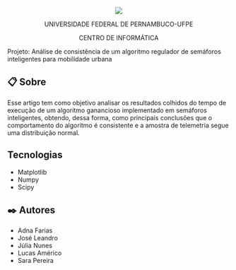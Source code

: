 <p align="center">
  <img align="center" src='https://user-images.githubusercontent.com/54161035/200095500-d5fec4ba-c97e-4f19-9e39-6764418a736b.png' />
</p>
<p align="center">UNIVERSIDADE FEDERAL DE PERNAMBUCO-UFPE</p>
<p align="center">CENTRO DE INFORMÁTICA</p>

Projeto: Análise de consistência de um algoritmo regulador de semáforos inteligentes para mobilidade urbana

## 📋 Sobre

Esse artigo tem como objetivo analisar os resultados colhidos do tempo de execução de um algoritmo ganancioso implementado em semáforos inteligentes, obtendo, dessa forma, como principais conclusões que o comportamento do algoritmo é consistente e a amostra de telemetria segue uma distribuição normal.

## Tecnologias
- Matplotlib
- Numpy
- Scipy
  
## ✒️ Autores
- Adna Farias
- José Leandro
- Júlia Nunes
- Lucas Américo
- Sara Pereira
